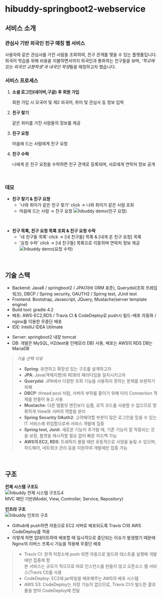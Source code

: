 
# hibuddy-springboot2-webservice
## 서비스 소개
### 관심사 기반 외국인 친구 매칭 웹 서비스   
사용자와 같은 관심사를 가진 사람을 조회하여, 친구 관계를 맺을 수 있는 플랫폼입니다.   
외국어 학습을 위해 비용을 지불하면서까지 외국인과 통화하는 친구들을 보며, *‘학교에 있는 외국인 교환학생’과 내국인 학생*들을 매칭하고자 했습니다.
</br>


### 서비스 프로세스   
1. **소셜 로그인(네이버,구글) 후 회원 가입**

    회원 가입 시 모국어 및 제2 외국어, 취미 및 관심사 등 정보 입력

2. **친구 찾기**

    같은 취미를 가진 사람들의 정보를 제공

3. **친구 요청**

    마음에 드는 사람에게 친구 요청

4. **친구 수락**

    나에게 온 친구 요청을 수락하면 친구 관계로 등록되며, 서로에게 연락처 정보 공개 
</br>

### 데모
- **친구 찾기 & 친구 요청**
   - '나와 취미가 같은 친구 찾기' click → 나와 취미가 같은 사람 조회
   - 마음에 드는 사람 → 친구 요청
![hibuddy demo(친구 요청)](https://user-images.githubusercontent.com/55947154/113546034-3c541880-9626-11eb-810b-8ca24786e389.gif)   

</br>

- **친구 목록, 친구 요청 목록 조회 & 친구 요청 수락**
  - '내 친구들 목록' click → [내 친구들] 목록 & [내게 온 친구 요청] 목록   
  - '요청 수락' click → [내 친구들] 목록으로 이동하며 연락처 정보 제공
![hibuddy demo(요청 수락)](https://user-images.githubusercontent.com/55947154/113546699-7540bd00-9627-11eb-9dd8-a4a23a7fd9db.gif)   

   

</br>

## 기술 스택
* Backend: Java8 / springboot2 / JPA(자바 ORM 표준), Querydsl(조회 프레임워크), DBCP / Spring security, OAUTH2 / Spirng test, JUnit test
* Frontend: Bootstrap, Javascript, JQuery, Mustache(server template engine)
* Build tool: gradle 4.2
* 배포: AWS-EC2,RDS / Travis CI & CodeDeploy로 push시 빌드-배포 자동화 / nginx를 이용한 무중단 배포
* IDE: IntelliJ IDEA Utilmate

- Server: springboot2 내장 tomcat
- DB: 개발은 MySQL, H2(test용 인메모리 DB) 사용,  배포는 AWS의 RDS DB는 MariaDB

> *기술 선택 이유*
> - **Spring**: 유연하고 확장성 있는 구조를 설계하고자
> - **JPA**: Java(객체지향)와 RDB의 패러다임을 일치시키고자
> - **Querydsl**: JPA에서 다양한 조회 기능을 사용하지 못하는 문제를 보완하기 위해
> - **DBCP**: thread pool 처럼, 서버의 부하를 줄이기 위해 미리 Connection 객체를 만들어 놓고 사용
> - **Mustache**: 다른 템플릿 엔진보다 심플, 로직 코드를 사용할 수 없으므로 명확하게 View와 서버의 역할을 분리
> - **Spring Security OAuth2**: 고려해야할 부분이 많은 로그인을 믿을 수 있는 IT 서비스에 위임함으로써 서비스 개발에 집중
> - **Spring test, Junit**: 새로운 기능이 추가될 때, 기존 기능이 잘 작동되는 것을 보장, 톰캣을 재시작할 필요 없어 빠른 피드백 가능
> - **AWS의 EC2, RDS**: 트래픽이 몰릴 때만 유동적으로 사양을 늘릴 수 있으며, 하드웨어, 네트워크 관리 등을 지원하여 개발에만 집중 가능

</br>

## 구조   
**전체 시스템 구조도**   
![hibuddy 전체 시스템 구조도4](https://user-images.githubusercontent.com/55947154/113509531-1df00d80-9591-11eb-995d-cd295722927d.jpg)   
MVC 패턴 기반(Model, View, Controller, Service, Repository)

**인프라 구조**   
![hibuddy 인프라 구조](https://user-images.githubusercontent.com/55947154/113509780-5f34ed00-9592-11eb-8e9e-90dcf73f1189.png)   
- Github에 push하면 자동으로 EC2 서버로 배포되도록 Travis CI와 AWS CodeDeploy를 적용    
- 이렇게 하면 업데이트하여 배포할 때 일시적으로 중단되는 이슈가 발생했기 때문에 Nginx의 리버스 프록시 기능을 적용해 무중단 배포

> - Travis CI: 원격 저장소에 push 되면 자동으로 빌드와 테스트를 실행해 개발에만 집중케 함    
>   본 서비스는 규모가 작으므로 따로 인스턴스를 만들지 않고 오픈소스 웹 서비스(Travis CI)를 사용
> - CodeDeploy: EC2에 jar파일을 배포해주는 AWS의 배포 시스템
> - AWS S3: CodeDeploy는 저장 기능이 없으므로, Travis CI가 빌드한 결과물을 받아 CodeDeploy에 전달

